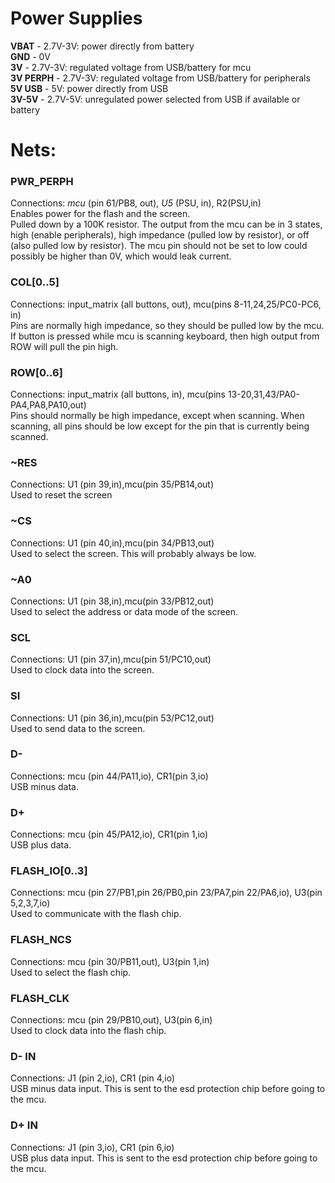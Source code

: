 # Power Supplies
**VBAT** - 2.7V-3V: power directly from battery<br>
**GND**  - 0V<br>
**3V**   - 2.7V-3V: regulated voltage from USB/battery for mcu<br>
**3V PERPH** - 2.7V-3V: regulated voltage from USB/battery for peripherals<br>
**5V USB**    - 5V: power directly from USB<br>
**3V-5V**     - 2.7V-5V: unregulated power selected from USB if available or battery

# Nets:
### PWR_PERPH
Connections: *mcu* (pin 61/PB8, out), *U5* (PSU, in), R2(PSU,in)<br>
Enables power for the flash and the screen. <br>
Pulled down by a 100K resistor. The output from the mcu
can be in 3 states, high (enable peripherals),
high impedance (pulled low by resistor), or off (also pulled low by resistor).
The mcu pin should not be set to low could possibly be higher than 0V, which would
leak current.
### COL[0..5]
Connections: input_matrix (all buttons, out), mcu(pins 8-11,24,25/PC0-PC6, in)<br>
Pins are normally high impedance, so they should be pulled low by the mcu. If button is
pressed while mcu is scanning keyboard, then high output from ROW will pull the pin high.
### ROW[0..6]
Connections: input_matrix (all buttons, in), mcu(pins 13-20,31,43/PA0-PA4,PA8,PA10,out)<br>
Pins should normally be high impedance, except when scanning. When scanning, all pins should be 
low except for the pin that is currently being scanned. 
### ~RES
Connections: U1 (pin 39,in),mcu(pin 35/PB14,out)<br>
Used to reset the screen
### ~CS
Connections: U1 (pin 40,in),mcu(pin 34/PB13,out)<br>
Used to select the screen. This will probably always be low.
### ~A0
Connections: U1 (pin 38,in),mcu(pin 33/PB12,out)<br>
Used to select the address or data mode of the screen.
### SCL
Connections: U1 (pin 37,in),mcu(pin 51/PC10,out)<br>
Used to clock data into the screen.
### SI
Connections: U1 (pin 36,in),mcu(pin 53/PC12,out)<br>
Used to send data to the screen.
### D-
Connections: mcu (pin 44/PA11,io), CR1(pin 3,io)<br>
USB minus data. 
### D+
Connections: mcu (pin 45/PA12,io), CR1(pin 1,io)<br>
USB plus data.
### FLASH_IO[0..3]
Connections: mcu (pin 27/PB1,pin 26/PB0,pin 23/PA7,pin 22/PA6,io), U3(pin 5,2,3,7,io)<br>
Used to communicate with the flash chip.
### FLASH_NCS
Connections: mcu (pin 30/PB11,out), U3(pin 1,in)<br>
Used to select the flash chip.
### FLASH_CLK
Connections: mcu (pin 29/PB10,out), U3(pin 6,in)<br>
Used to clock data into the flash chip.
### D- IN
Connections: J1 (pin 2,io), CR1 (pin 4,io)<br>
USB minus data input. This is sent to the esd protection chip before 
going to the mcu.
### D+ IN
Connections: J1 (pin 3,io), CR1 (pin 6,io)<br>
USB plus data input. This is sent to the esd protection chip before
going to the mcu.